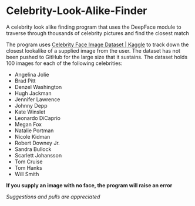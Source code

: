 # Celebrity-Look-Alike-Finder
A celebrity look alike finding program that uses the DeepFace module to traverse through thousands of celebrity pictures and find the closest match

The program uses [Celebrity Face Image Dataset | Kaggle](https://www.kaggle.com/datasets/vishesh1412/celebrity-face-image-dataset) to track down the closest lookalike of a supplied image from the user. The dataset has not been pushed to GitHub for the large size that it sustains. The dataset holds 100 images for each of the following celebrities: 

-   Angelina Jolie
-   Brad Pitt
-   Denzel Washington
-   Hugh Jackman
-   Jennifer Lawrence
-   Johnny Depp
-   Kate Winslet
-   Leonardo DiCaprio
-   Megan Fox
-   Natalie Portman
-   Nicole Kidman
-   Robert Downey Jr.
-   Sandra Bullock
-   Scarlett Johansson
-   Tom Cruise
-   Tom Hanks
-   Will Smith

**If you supply an image with no face, the program will raise an error**

*Suggestions and pulls are appreciated*
